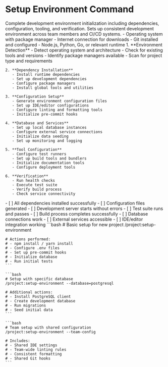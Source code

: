 # Setup Environment Command

<instructions>
  <context>
    Complete development environment initialization including dependencies, configuration, tooling, and verification. Sets up consistent development environment across team members and CI/CD systems.
  </context>
  
  <requirements>
    - Operating system with package manager
    - Internet connection for downloads
    - Git installed and configured
    - Node.js, Python, Go, or relevant runtime
  </requirements>
  
  <execution>
    1. **Environment Detection**
       - Detect operating system and architecture
       - Check for existing tools and versions
       - Identify package managers available
       - Scan for project type and requirements
    
    2. **Dependency Installation**
       - Install runtime dependencies
       - Set up development dependencies
       - Configure package managers
       - Install global tools and utilities
    
    3. **Configuration Setup**
       - Generate environment configuration files
       - Set up IDE/editor configurations
       - Configure linting and formatting tools
       - Initialize pre-commit hooks
    
    4. **Database and Services**
       - Set up local database instances
       - Configure external service connections
       - Initialize data seeding
       - Set up monitoring and logging
    
    5. **Tool Configuration**
       - Configure test runners
       - Set up build tools and bundlers
       - Initialize documentation tools
       - Configure deployment tools
    
    6. **Verification**
       - Run health checks
       - Execute test suite
       - Verify build process
       - Check service connectivity
  </execution>
  
  <validation>
    - [ ] All dependencies installed successfully
    - [ ] Configuration files generated
    - [ ] Development server starts without errors
    - [ ] Test suite runs and passes
    - [ ] Build process completes successfully
    - [ ] Database connections work
    - [ ] External services accessible
    - [ ] IDE/editor integration working
  </validation>
  
  <examples>
    ```bash
    # Basic setup for new project
    /project:setup-environment
    
    # Actions performed:
    # - npm install / yarn install
    # - Configure .env files
    # - Set up pre-commit hooks
    # - Initialize database
    # - Run initial tests
    ```
    
    ```bash
    # Setup with specific database
    /project:setup-environment --database=postgresql
    
    # Additional actions:
    # - Install PostgreSQL client
    # - Create development database
    # - Run migrations
    # - Seed initial data
    ```
    
    ```bash
    # Team setup with shared configuration
    /project:setup-environment --team-config
    
    # Includes:
    # - Shared IDE settings
    # - Team-wide linting rules
    # - Consistent formatting
    # - Shared Git hooks
    ```
  </examples>
</instructions>